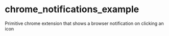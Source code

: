 # chrome_notifications_example
Primitive chrome extension that shows a browser notification on clicking an icon
